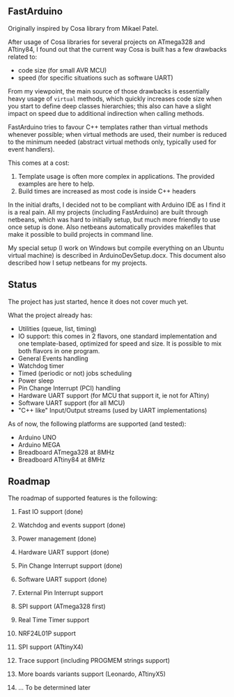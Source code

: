 FastArduino
-----------

Originally inspired by Cosa library from Mikael Patel.

After usage of Cosa libraries for several projects on ATmega328 and ATtiny84, I found out that the current way Cosa is built has a few drawbacks related to:

- code size (for small AVR MCU)
- speed (for specific situations such as software UART)

From my viewpoint, the main source of those drawbacks is essentially heavy usage of `virtual` methods, which quickly increases code size when you start to define deep classes hierarchies; this also can have a slight impact on speed due to additional indirection when calling methods.

FastArduino tries to favour C++ templates rather than virtual methods whenever possible; when virtual methods are used, their number is reduced to the minimum needed (abstract virtual methods only, typically used for event handlers).

This comes at a cost: 

1. Template usage is often more complex in applications. The provided examples are here to help.
2. Build times are increased as most code is inside C++ headers

In the initial drafts, I decided not to be compliant with Arduino IDE as I find it is a real pain. All my projects (including FastArduino) are built through netbeans, which was hard to initially setup, but much more friendly to use once setup is done. Also netbeans automatically provides makefiles that make it possible to build projects in command line.

My special setup (I work on Windows but compile everything on an Ubuntu virtual machine) is described in ArduinoDevSetup.docx. This document also described how I setup netbeans for my projects.

Status
------

The project has just started, hence it does not cover much yet.

What the project already has:

- Utilities (queue, list, timing)
- IO support: this comes in 2 flavors, one standard implementation and one template-based, optimized for speed and size. It is possible to mix both flavors in one program.
- General Events handling
- Watchdog timer
- Timed (periodic or not) jobs scheduling
- Power sleep
- Pin Change Interrupt (PCI) handling
- Hardware UART support (for MCU that support it, ie not for ATtiny)
- Software UART support (for all MCU)
- "C++ like" Input/Output streams (used by UART implementations)

As of now, the following platforms are supported (and tested):

- Arduino UNO
- Arduino MEGA
- Breadboard ATmega328 at 8MHz
- Breadboard ATtiny84 at 8MHz

Roadmap
-------

The roadmap of supported features is the following:

1. Fast IO support (done)
2. Watchdog and events support (done)
3. Power management (done)
4. Hardware UART support (done)
5. Pin Change Interrupt support (done)
6. Software UART support (done)

7. External Pin Interrupt support
8. SPI support (ATmega328 first)
9. Real Time Timer support
10. NRF24L01P support
11. SPI support (ATtinyX4)
12. Trace support (including PROGMEM strings support)
13. More boards variants support (Leonardo, ATtinyX5)
14. ... To be determined later
